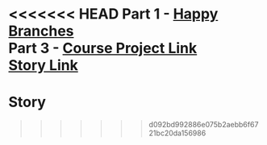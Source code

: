 <<<<<<< HEAD
Part 1 - [Happy Branches](https://github.com/Spacebar255/exercise01.git)  
Part 3 - [Course Project Link](https://github.com/Spacebar255/courseproject.git)    
         [Story Link](https://github.com/Spacebar255/Story)
=======
# Story

>>>>>>> d092bd992886e075b2aebb6f6721bc20da156986
